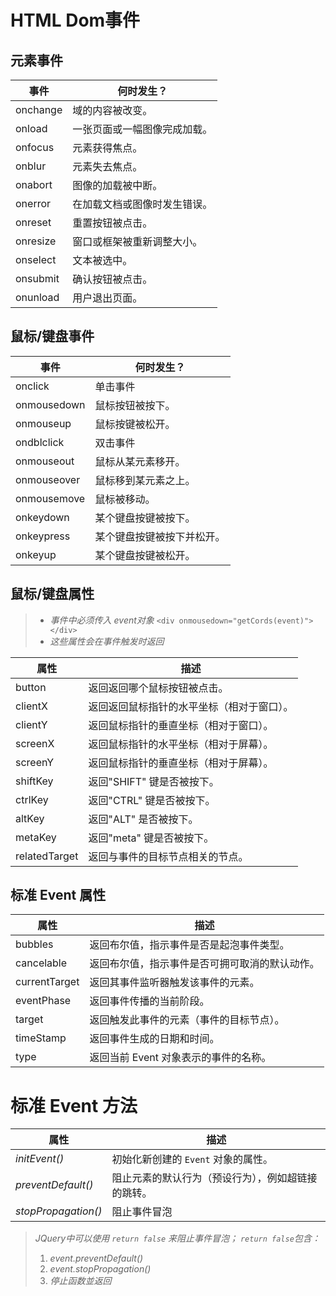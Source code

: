 # HTML Dom事件

## 元素事件

|   事件   |          何时发生？          
| -------- | -----------------------
| onchange | 域的内容被改变。             
| onload   | 一张页面或一幅图像完成加载。 
| onfocus  | 元素获得焦点。               
| onblur   | 元素失去焦点。               
| onabort  | 图像的加载被中断。           
| onerror  | 在加载文档或图像时发生错误。 
| onreset  | 重置按钮被点击。             
| onresize | 窗口或框架被重新调整大小。   
| onselect | 文本被选中。                 
| onsubmit | 确认按钮被点击。             
| onunload | 用户退出页面。               

## 鼠标/键盘事件

|    事件     |         何时发生？         
| ----------- | -------------------------- 
| onclick     | 单击事件                   
| onmousedown | 鼠标按钮被按下。           
| onmouseup   | 鼠标按键被松开。           
| ondblclick  | 双击事件                   
| onmouseout  | 鼠标从某元素移开。         
| onmouseover | 鼠标移到某元素之上。       
| onmousemove | 鼠标被移动。               
| onkeydown   | 某个键盘按键被按下。       
| onkeypress  | 某个键盘按键被按下并松开。 
| onkeyup     | 某个键盘按键被松开。       
	
## 鼠标/键盘属性

> - *事件中必须传入 event对象* `<div onmousedown="getCords(event)"></div>`
> - *这些属性会在事件触发时返回*

|     属性      |                     描述                     
| ------------- | --------------------------------------
| button        | 返回返回哪个鼠标按钮被点击。     
| clientX       | 返回返回鼠标指针的水平坐标（相对于窗口）。     
| clientY       | 返回鼠标指针的垂直坐标（相对于窗口）。     
| screenX       | 返回鼠标指针的水平坐标（相对于屏幕）。 
| screenY       | 返回鼠标指针的垂直坐标（相对于屏幕）。 
| shiftKey      | 返回"SHIFT" 键是否被按下。   
| ctrlKey       | 返回"CTRL" 键是否被按下。    
| altKey        | 返回"ALT" 是否被按下。      
| metaKey       | 返回"meta" 键是否被按下。    
| relatedTarget | 返回与事件的目标节点相关的节点。            
	
## 标准 Event 属性

|     属性      |                      描述                      
| ------------- | -------------------------------------
| bubbles       | 返回布尔值，指示事件是否是起泡事件类型。       
| cancelable    | 返回布尔值，指示事件是否可拥可取消的默认动作。 
| currentTarget | 返回其事件监听器触发该事件的元素。             
| eventPhase    | 返回事件传播的当前阶段。                       
| target        | 返回触发此事件的元素（事件的目标节点）。       
| timeStamp     | 返回事件生成的日期和时间。                     
| type          | 返回当前 Event 对象表示的事件的名称。          
	
# 标准 Event 方法

|        属性       |                      描述                      
| ------------------| -------------------------------------
| *initEvent()*       | 初始化新创建的 `Event` 对象的属性。
| *preventDefault()*  | 阻止元素的默认行为（预设行为），例如超链接的跳转。
| *stopPropagation()* | 阻止事件冒泡

> *JQuery中可以使用 `return false` 来阻止事件冒泡； `return false`包含：*
> 1. *event.preventDefault()*
> 2. *event.stopPropagation()*
> 3. *停止函数並返回*
	
	
	
	
	
	
	
	
	
	


